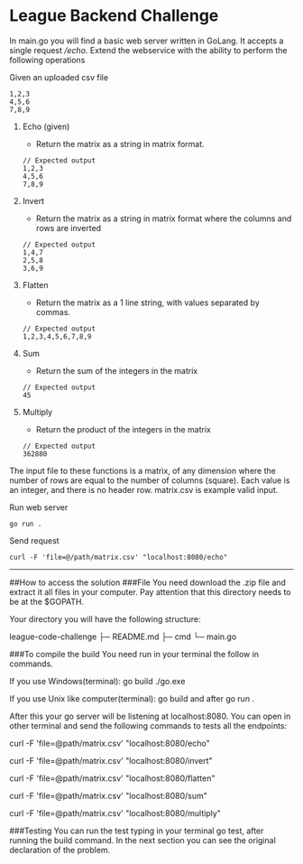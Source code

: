 # League Backend Challenge

In main.go you will find a basic web server written in GoLang. It accepts a single request _/echo_. Extend the webservice with the ability to perform the following operations

Given an uploaded csv file
```
1,2,3
4,5,6
7,8,9
```

1. Echo (given)
    - Return the matrix as a string in matrix format.
    
    ```
    // Expected output
    1,2,3
    4,5,6
    7,8,9
    ``` 
2. Invert
    - Return the matrix as a string in matrix format where the columns and rows are inverted
    ```
    // Expected output
    1,4,7
    2,5,8
    3,6,9
    ``` 
3. Flatten
    - Return the matrix as a 1 line string, with values separated by commas.
    ```
    // Expected output
    1,2,3,4,5,6,7,8,9
    ``` 
4. Sum
    - Return the sum of the integers in the matrix
    ```
    // Expected output
    45
    ``` 
5. Multiply
    - Return the product of the integers in the matrix
    ```
    // Expected output
    362880
    ``` 

The input file to these functions is a matrix, of any dimension where the number of rows are equal to the number of columns (square). Each value is an integer, and there is no header row. matrix.csv is example valid input.  

Run web server
```
go run .
```

Send request
```
curl -F 'file=@/path/matrix.csv' "localhost:8080/echo"
```
_______________________________

##How to access the solution
###File
You need download the .zip file and extract it all files in your computer. Pay attention that this directory needs to be at the $GOPATH.

Your directory you will have the following structure:

league-code-challenge
├─ README.md
├─ cmd
   └─ main.go


###To compile the build
You need run in your terminal the follow in commands.

If you use Windows(terminal): go build ./go.exe

If you use Unix like computer(terminal): go build and after go run .

After this your go server will be listening at localhost:8080. You can open in other terminal and send the following commands to tests all the endpoints:

curl -F 'file=@path/matrix.csv' "localhost:8080/echo"

curl -F 'file=@path/matrix.csv' "localhost:8080/invert"

curl -F 'file=@path/matrix.csv' "localhost:8080/flatten"

curl -F 'file=@path/matrix.csv' "localhost:8080/sum"

curl -F 'file=@path/matrix.csv' "localhost:8080/multiply"

###Testing
You can run the test typing in your terminal go test, after running the build command. In the next section you can see the original declaration of the problem.


